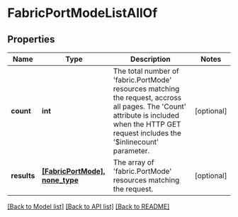 # FabricPortModeListAllOf

## Properties
Name | Type | Description | Notes
------------ | ------------- | ------------- | -------------
**count** | **int** | The total number of &#39;fabric.PortMode&#39; resources matching the request, accross all pages. The &#39;Count&#39; attribute is included when the HTTP GET request includes the &#39;$inlinecount&#39; parameter. | [optional] 
**results** | [**[FabricPortMode], none_type**](FabricPortMode.md) | The array of &#39;fabric.PortMode&#39; resources matching the request. | [optional] 

[[Back to Model list]](../README.md#documentation-for-models) [[Back to API list]](../README.md#documentation-for-api-endpoints) [[Back to README]](../README.md)


